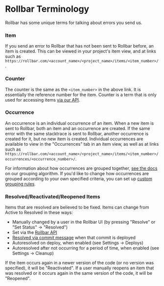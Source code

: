 # Rollbar Terminology

Rollbar has some unique terms for talking about errors you send us. 

### Item

If you send an error to Rollbar that has not been sent to Rollbar before, an item is created. This can be viewed in your project's item view, and at links such as `https://rollbar.com/<account_name>/<project_name>/items/<item_number>/`.

### Counter

The counter is the same as the `<item_number>` in the above link. It is essentially the reference number for the item. Counter is a term that is only used for accessing items [via our API](https://rollbar.com/docs/api/items/#get-an-item-by-counter).

### Occurrence

An occurrence is an individual occurrence of an item. When a new item is sent to Rollbar, both an item and an occurrence are created. If the same error with the same stacktrace is sent to Rollbar, another occurrence is created for it, but no new item is created. Individual occurrences are available to view in the "Occurrences" tab in an item view, as well as at links such as `https://rollbar.com/<account_name>/<project_name>/items/<item_number>/occurrences/<occurrence_number>/`. 

For information about how occurrences are grouped together, [see the docs](https://rollbar.com/docs/grouping-algorithm/) on our grouping algorithm. If you'd like to change how occurrences are grouped according to your own specified criteria, you can set up [custom grouping rules](https://rollbar.com/docs/custom-grouping/).

### Resolved/Reactivated/Reopened Items

Items that are resolved are believed to be fixed. Items can change from Active to Resolved in these ways:

-   Manually changed by a user in the Rollbar UI (by pressing "Resolve"
    or "Set Status" -> "Resolved")
-   Set via the [Rollbar API](https://rollbar.com/docs/api/items/#modify-an-item)
-   [Resolved via commit message](https://rollbar.com/docs/resolve-via-commits/) when that
    commit is deployed
-   Autoresolved on deploy, when enabled (see Settings -> Deploys)
-   Autoresolved after not occurring for a period of time, when enabled
    (see Settings -> Cleanup)

 If the item occurs again in a newer version of the code (or no version was specified), it will be "Reactivated". If a user manually reopens an item that was resolved or it occurs again in the same version of the code, it will be "Reopened".
